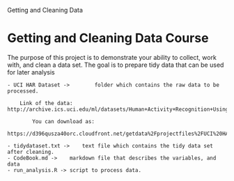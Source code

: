 Getting and Cleaning Data


Getting and Cleaning Data Course 
===============================================================================
The purpose of this project is to demonstrate your ability to collect, work with, and clean a data set. The goal is to prepare tidy data that can be used for later analysis

	- UCI HAR Dataset -> 		folder which contains the raw data to be processed.

		Link of the data:					http://archive.ics.uci.edu/ml/datasets/Human+Activity+Recognition+Using+Smartphones
            
            You can download as:
            https://d396qusza40orc.cloudfront.net/getdata%2Fprojectfiles%2FUCI%20HAR%20Dataset.zip 
            
	- tidydataset.txt ->	text file which contains the tidy data set after cleaning.
	- CodeBook.md -> 	markdown file that describes the variables, and data
	- run_analysis.R ->	script to process data.
